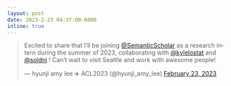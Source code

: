 ```yaml
---
layout: post
date: 2023-2-23 04:37:00-0800
inline: true
---
```


<blockquote class="twitter-tweet"><p lang="en" dir="ltr">Excited to share that I’ll be joining <a href="https://twitter.com/SemanticScholar?ref_src=twsrc%5Etfw">@SemanticScholar</a> as a research intern during the summer of 2023, collaborating with <a href="https://twitter.com/kylelostat?ref_src=twsrc%5Etfw">@kylelostat</a> and <a href="https://twitter.com/soldni?ref_src=twsrc%5Etfw">@soldni</a> ! Can’t wait to visit Seattle and work with awesome people!</p>&mdash; hyunji amy lee ✈️ ACL2023 (@hyunji_amy_lee) <a href="https://twitter.com/hyunji_amy_lee/status/1628735737893113856?ref_src=twsrc%5Etfw">February 23, 2023</a></blockquote> <script async src="https://platform.twitter.com/widgets.js" charset="utf-8"></script>